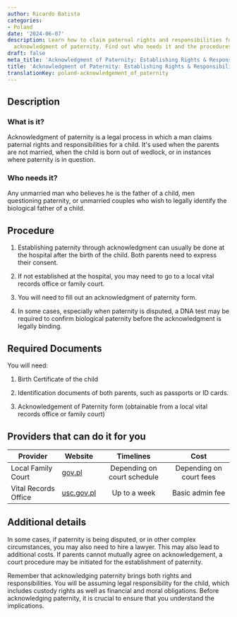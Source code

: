 ```yaml
---
author: Ricardo Batista
categories:
- Poland
date: '2024-06-07'
description: Learn how to claim paternal rights and responsibilities for a child through
  acknowledgment of paternity. Find out who needs it and the procedures involved.
draft: false
meta_title: 'Acknowledgment of Paternity: Establishing Rights & Responsibilities'
title: 'Acknowledgment of Paternity: Establishing Rights & Responsibilities'
translationKey: poland-acknowledgement_of_paternity
---
```



## Description
### What is it?
Acknowledgment of paternity is a legal process in which a man claims paternal rights and responsibilities for a child. It's used when the parents are not married, when the child is born out of wedlock, or in instances where paternity is in question.

### Who needs it?
Any unmarried man who believes he is the father of a child, men questioning paternity, or unmarried couples who wish to legally identify the biological father of a child.

## Procedure
1. Establishing paternity through acknowledgment can usually be done at the hospital after the birth of the child. Both parents need to express their consent.

2. If not established at the hospital, you may need to go to a local vital records office or family court.

3. You will need to fill out an acknowledgment of paternity form.

4. In some cases, especially when paternity is disputed, a DNA test may be required to confirm biological paternity before the acknowledgment is legally binding.

## Required Documents
You will need:

1. Birth Certificate of the child

2. Identification documents of both parents, such as passports or ID cards.

3. Acknowledgement of Paternity form (obtainable from a local vital records office or family court)

## Providers that can do it for you

| Provider         |     Website     |     Timelines    |       Cost      |
| ---------------  | --------------- |  :-------------: | :-------------: |
| Local Family Court  |  [gov.pl](https://www.gov.pl/)  |     Depending on court schedule    |        Depending on court fees   |
| Vital Records Office | [usc.gov.pl](http://www.usc.gov.pl/)|    Up to a week    |      Basic admin fee      |

## Additional details
In some cases, if paternity is being disputed, or in other complex circumstances, you may also need to hire a lawyer. This may also lead to additional costs. If parents cannot mutually agree on acknowledgement, a court procedure may be initiated for the establishment of paternity. 

Remember that acknowledging paternity brings both rights and responsibilities. You will be assuming legal responsibility for the child, which includes custody rights as well as financial and moral obligations. Before acknowledging paternity, it is crucial to ensure that you understand the implications.